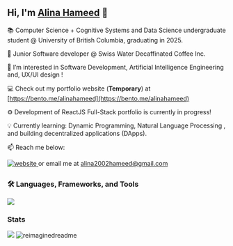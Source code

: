 

## Hi, I'm [Alina Hameed](https://bento.me/alinahameed) 👋

📚 Computer Science + Cognitive Systems and Data Science undergraduate student @ University of British Columbia, graduating in 2025.

💼 Junior Software developer @ Swiss Water Decaffinated Coffee Inc.

👀 I’m interested in Software Development, Artificial Intelligence Engineering and, UX/UI design !

💻 Check out my portfolio website (**Temporary**) at [https://bento.me/alinahameed](https://bento.me/alinahameed)

⚙️ Development of ReactJS Full-Stack portfolio is currently in progress!

💡 Currently learning: Dynamic Programming, Natural Language Processing , and building decentralized applications (DApps). 

📫 Reach me below:
<div align="left">
<a href="https://bento.me/alinahameed" target="_blank">
  <img src=https://img.shields.io/badge/website-000000?style=for-the-badge&logo=About.me&logoColor=white alt=website style="margin-bottom: 5px;" />
</a> or email me at <a href="mailto:alina2002hameed@gmail.com" target="_blank">alina2002hameed@gmail.com</a>

### :hammer_and_wrench: Languages, Frameworks, and Tools
  <a href="https://skillicons.dev">
    <img src="https://skillicons.dev/icons?i=py,cpp,js,html,css,react,nodejs,mysql,git&theme=light" />
  </a>
  
### Stats
![](https://leetcard.jacoblin.cool/rehanalina?theme=nord&font=Anonymous%20Pro&ext=heatmap)
<img src="https://myreadme.vercel.app/api/embed/AlinaHameed?panels=userstatistics,toprepositories,toplanguages,commitgraph" alt="reimaginedreadme" />
